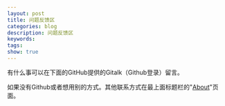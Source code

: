 ```yaml
---
layout: post
title: 问题反馈区
categories: blog
description: 问题反馈区
keywords: 
tags: 
show: true
---
```


有什么事可以在下面的GitHub提供的Gitalk（Github登录）留言。

如果没有Github或者想用别的方式。其他联系方式在最上面标题栏的"[About](/about/)"页面。

